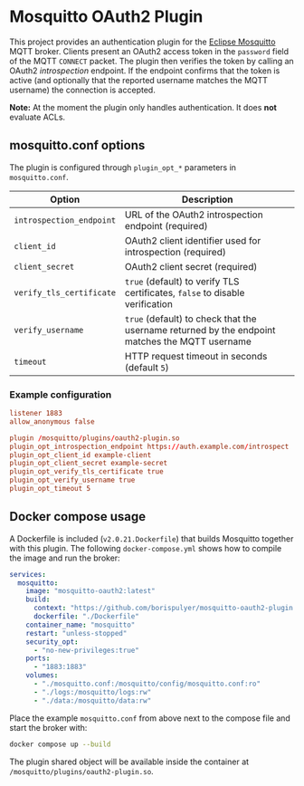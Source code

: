 # Mosquitto OAuth2 Plugin

This project provides an authentication plugin for the [Eclipse Mosquitto](https://mosquitto.org/) MQTT broker. Clients present an OAuth2 access token in the `password` field of the MQTT `CONNECT` packet. The plugin then verifies the token by calling an OAuth2 *introspection* endpoint. If the endpoint confirms that the token is active (and optionally that the reported username matches the MQTT username) the connection is accepted.

**Note:** At the moment the plugin only handles authentication. It does **not** evaluate ACLs.

## mosquitto.conf options
The plugin is configured through `plugin_opt_*` parameters in `mosquitto.conf`.

| Option | Description |
|-------|-------------|
| `introspection_endpoint` | URL of the OAuth2 introspection endpoint (required) |
| `client_id` | OAuth2 client identifier used for introspection (required) |
| `client_secret` | OAuth2 client secret (required) |
| `verify_tls_certificate` | `true` (default) to verify TLS certificates, `false` to disable verification |
| `verify_username` | `true` (default) to check that the username returned by the endpoint matches the MQTT username |
| `timeout` | HTTP request timeout in seconds (default `5`) |

### Example configuration
```conf
listener 1883
allow_anonymous false

plugin /mosquitto/plugins/oauth2-plugin.so
plugin_opt_introspection_endpoint https://auth.example.com/introspect
plugin_opt_client_id example-client
plugin_opt_client_secret example-secret
plugin_opt_verify_tls_certificate true
plugin_opt_verify_username true
plugin_opt_timeout 5
```

## Docker compose usage
A Dockerfile is included (`v2.0.21.Dockerfile`) that builds Mosquitto together with this plugin. The following `docker-compose.yml` shows how to compile the image and run the broker:

```yaml
services:
  mosquitto:
    image: "mosquitto-oauth2:latest"
    build:
      context: "https://github.com/borispulyer/mosquitto-oauth2-plugin.git#main"
      dockerfile: "./Dockerfile"
    container_name: "mosquitto"
    restart: "unless-stopped"
    security_opt:
      - "no-new-privileges:true"
    ports:
      - "1883:1883"
    volumes:
      - "./mosquitto.conf:/mosquitto/config/mosquitto.conf:ro"
      - "./logs:/mosquitto/logs:rw"
      - "./data:/mosquitto/data:rw"
```

Place the example `mosquitto.conf` from above next to the compose file and start the broker with:

```sh
docker compose up --build
```

The plugin shared object will be available inside the container at `/mosquitto/plugins/oauth2-plugin.so`.
